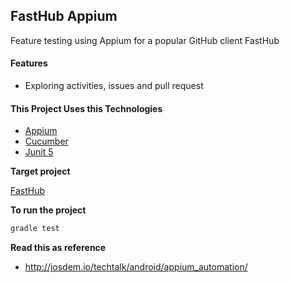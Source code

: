 FastHub Appium
---------------------------------------

Feature testing using Appium for a popular GitHub client FastHub

#### Features

* Exploring activities, issues and pull request

#### This Project Uses this Technologies

* [Appium](http://appium.io/)
* [Cucumber](https://cucumber.io/)
* [Junit 5](https://junit.org/junit5/)


**Target project**

[FastHub](https://github.com/k0shk0sh/FastHub)

**To run the project**

```bash
gradle test
```

**Read this as reference**

* http://josdem.io/techtalk/android/appium_automation/
